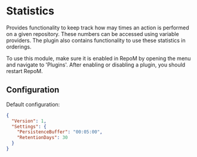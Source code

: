# Statistics

Provides functionality to keep track how may times an action is performed on a given repository. These numbers can be accessed using variable providers. The plugin also contains functionality to use these statistics in orderings.

To use this module, make sure it is enabled in RepoM by opening the menu and navigate to 'Plugins'. After enabling or disabling a plugin, you should restart RepoM.

## Configuration

Default configuration:

```json
{
  "Version": 1,
  "Settings": {
    "PersistenceBuffer": "00:05:00",
    "RetentionDays": 30
  }
}
```


